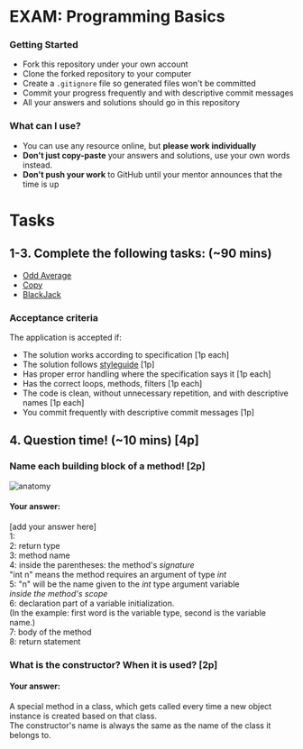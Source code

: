 # EXAM: Programming Basics

### Getting Started
 - Fork this repository under your own account
 - Clone the forked repository to your computer
 - Create a `.gitignore` file so generated files won't be committed
 - Commit your progress frequently and with descriptive commit messages
 - All your answers and solutions should go in this repository

### What can I use?
- You can use any resource online, but **please work individually**
- **Don't just copy-paste** your answers and solutions, use your own words instead.
- **Don't push your work** to GitHub until your mentor announces that the time is up


# Tasks
## 1-3. Complete the following tasks: (~90 mins)
- [Odd Average](oddavg/OddAvg.java)
- [Copy](copy/Copy.java)
- [BlackJack](blackjack/BlackJack.java)

### Acceptance criteria
The application is accepted if:
- The solution works according to specification [1p each]
- The solution follows [styleguide](https://github.com/greenfox-academy/teaching-materials/blob/master/styleguide/java.md) [1p]
- Has proper error handling where the specification says it [1p each]
- Has the correct loops, methods, filters [1p each]
- The code is clean, without unnecessary repetition, and with descriptive names [1p each]
- You commit frequently with descriptive commit messages [1p]

## 4. Question time! (~10 mins) [4p]

### Name each building block of a method! [2p]

![anatomy](anatomy/AnatomyJava.png)

#### Your answer:
[add your answer here]   
1:   
2: return type  
3: method name  
4: inside the parentheses: the method's _signature_  
   "int n" means the method requires an argument of type _int_  
5: "n" will be the name given to the _int_ type argument variable  
   _inside the method's scope_  
6: declaration part of a variable initialization.   
   (In the example: first word is the variable type, second is the variable name.)  
7: body of the method  
8: return statement  

### What is the constructor? When it is used? [2p]
#### Your answer:
A special method in a class, which gets called every time 
a new object instance is created based on that class.  
The constructor's name is always the same as the name of the class it belongs to.
